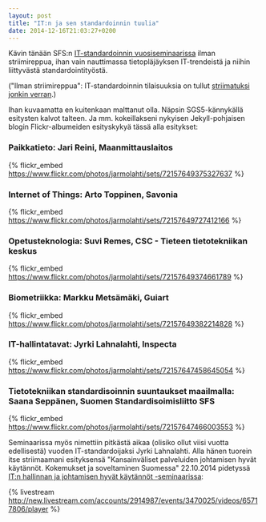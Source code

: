 ```yaml
---
layout: post
title: "IT:n ja sen standardoinnin tuulia"
date: 2014-12-16T21:03:27+0200
---
```


Kävin tänään SFS:n [IT-standardoinnin vuosiseminaarissa](http://www.sfs.fi/standardien_laadinta/sfs_n_tekniset_komiteat_ja_seurantaryhmat/it-standardisointi/it_-_ajankohtaista/it_-_tapahtumat/it-standardisoinnin_vuosiseminaari_2014) ilman striimireppua, ihan vain nauttimassa tietopläjäyksen IT-trendeistä ja niihin liittyvästä standardointityöstä.<!--more-->

("Ilman striimireppua": IT-standardoinnin tilaisuuksia on tullut [striimatuksi jonkin verran](http://www.sfs.fi/standardien_laadinta/sfs_n_tekniset_komiteat_ja_seurantaryhmat/it-standardisointi/it-suoratoistot).)

Ihan kuvaamatta en kuitenkaan malttanut olla. Näpsin SGS5-kännykällä esitysten kalvot talteen. Ja mm. kokeillakseni nykyisen Jekyll-pohjaisen blogin Flickr-albumeiden esityskykyä tässä alla esitykset:

### Paikkatieto: **Jari Reini**, Maanmittauslaitos

{% flickr_embed https://www.flickr.com/photos/jarmolahti/sets/72157649375327637 %}

### Internet of Things: **Arto Toppinen**, Savonia

{% flickr_embed https://www.flickr.com/photos/jarmolahti/sets/72157649727412166 %}

### Opetusteknologia: **Suvi Remes**, CSC - Tieteen tietotekniikan keskus

{% flickr_embed https://www.flickr.com/photos/jarmolahti/sets/72157649374661789 %}

### Biometriikka: **Markku Metsämäki**, Guiart

{% flickr_embed https://www.flickr.com/photos/jarmolahti/sets/72157649382214828 %}

### IT-hallintatavat: **Jyrki Lahnalahti**, Inspecta

{% flickr_embed https://www.flickr.com/photos/jarmolahti/sets/72157647458645054 %}

### Tietotekniikan standardisoinnin suuntaukset maailmalla: **Saana Seppänen**, Suomen Standardisoimisliitto SFS

{% flickr_embed https://www.flickr.com/photos/jarmolahti/sets/72157647466003553 %}

Seminaarissa myös nimettiin pitkästä aikaa (olisiko ollut viisi vuotta edellisestä) vuoden IT-standardoijaksi Jyrki Lahnalahti. Alla hänen tuorein itse striimaamani esityksensä "Kansainväliset palveluiden johtamisen hyvät käytännöt. Kokemukset ja soveltaminen Suomessa" 22.10.2014 pidetyssä [IT:n hallinnan ja johtamisen hyvät käytännöt -seminaarissa](https://new.livestream.com/ITstriimIT/SFS-IT-hallintamallit):

{% livestream http://new.livestream.com/accounts/2914987/events/3470025/videos/65717806/player %}

